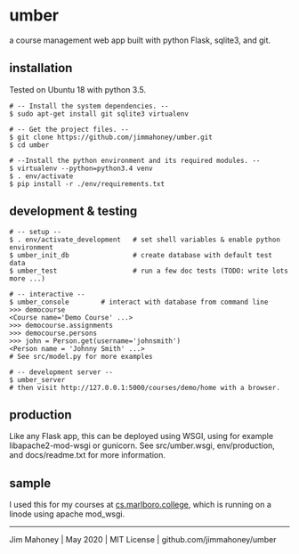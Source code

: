 umber
=====

a course management web app built with python Flask, sqlite3, and git.

installation
-------------

Tested on Ubuntu 18 with python 3.5.

    # -- Install the system dependencies. --
    $ sudo apt-get install git sqlite3 virtualenv 

    # -- Get the project files. --
    $ git clone https://github.com/jimmahoney/umber.git
    $ cd umber

    # --Install the python environment and its required modules. --
    $ virtualenv --python=python3.4 venv
    $ . env/activate
    $ pip install -r ./env/requirements.txt

development & testing
---------------------

    # -- setup --
    $ . env/activate_development   # set shell variables & enable python environment
    $ umber_init_db                # create database with default test data
    $ umber_test                   # run a few doc tests (TODO: write lots more ...)

    # -- interactive --
    $ umber_console        # interact with database from command line
    >>> democourse
    <Course name='Demo Course' ...>
    >>> democourse.assignments
    >>> democourse.persons
    >>> john = Person.get(username='johnsmith')
    <Person name = 'Johnny Smith' ...>
    # See src/model.py for more examples

    # -- development server --
    $ umber_server
    # then visit http://127.0.0.1:5000/courses/demo/home with a browser.

production
----------

Like any Flask app, this can be deployed using WSGI, using for example
libapache2-mod-wsgi or gunicorn.  See src/umber.wsgi, env/production,
and docs/readme.txt for more information.

sample
------

I used this for my courses at
[cs.marlboro.college](https://cs.marlboro.college/cours/site/docs/about),
which is running on a linode using apache mod_wsgi.

----------------------------------------------------------

Jim Mahoney | May 2020 | MIT License | github.com/jimmahoney/umber

